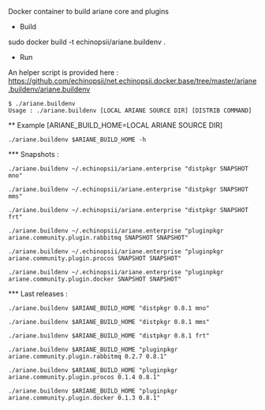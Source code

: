 Docker container to build ariane core and plugins

* Build

sudo docker build -t echinopsii/ariane.buildenv .


* Run 

An helper script is provided here : https://github.com/echinopsii/net.echinopsii.docker.base/tree/master/ariane.buildenv/ariane.buildenv

```
$ ./ariane.buildenv  
Usage : ./ariane.buildenv [LOCAL ARIANE SOURCE DIR] [DISTRIB COMMAND]
```

** Example [ARIANE_BUILD_HOME=LOCAL ARIANE SOURCE DIR]

```
./ariane.buildenv $ARIANE_BUILD_HOME -h
```

*** Snapshots : 

```
./ariane.buildenv ~/.echinopsii/ariane.enterprise "distpkgr SNAPSHOT mno"
```

```
./ariane.buildenv ~/.echinopsii/ariane.enterprise "distpkgr SNAPSHOT mms"
```

```
./ariane.buildenv ~/.echinopsii/ariane.enterprise "distpkgr SNAPSHOT frt"
```

```
./ariane.buildenv ~/.echinopsii/ariane.enterprise "pluginpkgr ariane.community.plugin.rabbitmq SNAPSHOT SNAPSHOT"
```

```
./ariane.buildenv ~/.echinopsii/ariane.enterprise "pluginpkgr ariane.community.plugin.procos SNAPSHOT SNAPSHOT"
```

```
./ariane.buildenv ~/.echinopsii/ariane.enterprise "pluginpkgr ariane.community.plugin.docker SNAPSHOT SNAPSHOT"
```

*** Last releases : 

```
./ariane.buildenv $ARIANE_BUILD_HOME "distpkgr 0.8.1 mno"
```

```
./ariane.buildenv $ARIANE_BUILD_HOME "distpkgr 0.8.1 mms"
```

```
./ariane.buildenv $ARIANE_BUILD_HOME "distpkgr 0.8.1 frt"
```

```
./ariane.buildenv $ARIANE_BUILD_HOME "pluginpkgr ariane.community.plugin.rabbitmq 0.2.7 0.8.1"
```

```
./ariane.buildenv $ARIANE_BUILD_HOME "pluginpkgr ariane.community.plugin.procos 0.1.4 0.8.1"
```

```
./ariane.buildenv $ARIANE_BUILD_HOME "pluginpkgr ariane.community.plugin.docker 0.1.3 0.8.1"
```
